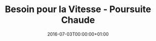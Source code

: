---
title: "Besoin pour la Vitesse - Poursuite Chaude"
date: 2016-07-03T00:00:00+01:00
refurl: "https://amzn.to/2CmiXIz"
originalTitle: "Need for Speed : Hot Pursuit"
---